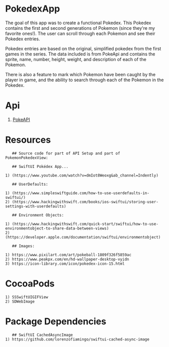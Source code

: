 # PokedexApp

The goal of this app was to create a functional Pokedex. This Pokedex contains the first and second generations of Pokemon (since they're my favorite ones!). The user can scroll through each Pokemon and see their Pokedex entries.

Pokedex entries are based on the original, simplified pokedex from the first games in the series. The data included is from PokeApi and contains the sprite, name, number, height, weight, and description of each of the Pokemon.

There is also a feature to mark which Pokemon have been caught by the player in game, and the ability to search through each of the Pokemon in the Pokedex.
 
# Api
       
   1. [PokeAPI](https://pokeapi.co/api/v2/pokemon/?offset=0&limit=251)
    
# Resources

       ## Source code for part of API Setup and part of PokemonPokedexView:

       ## SwiftUI Pokédex App... 
       
    1) (https://www.youtube.com/watch?v=dmIot8Weoxg&ab_channel=Indently)
       
       ## UserDefaults:

    1) (https://www.simpleswiftguide.com/how-to-use-userdefaults-in-swiftui/)
    2) (https://www.hackingwithswift.com/books/ios-swiftui/storing-user-settings-with-userdefaults)
    
       ## Environment Objects:
 
    1) (https://www.hackingwithswift.com/quick-start/swiftui/how-to-use-environmentobject-to-share-data-between-views)
    2) (https://developer.apple.com/documentation/swiftui/environmentobject)
    
       ## Images:
 
    1) https://www.pixilart.com/art/pokeball-1809f326f5859ac
    2) https://www.peakpx.com/en/hd-wallpaper-desktop-vyidn
    3) https://icon-library.com/icon/pokedex-icon-15.html

# CocoaPods 

    1) SSSwiftUIGIFView
    2) SDWebImage

# Package Dependencies

       ## SwiftUI CachedAsyncImage
    1) https://github.com/lorenzofiamingo/swiftui-cached-async-image
